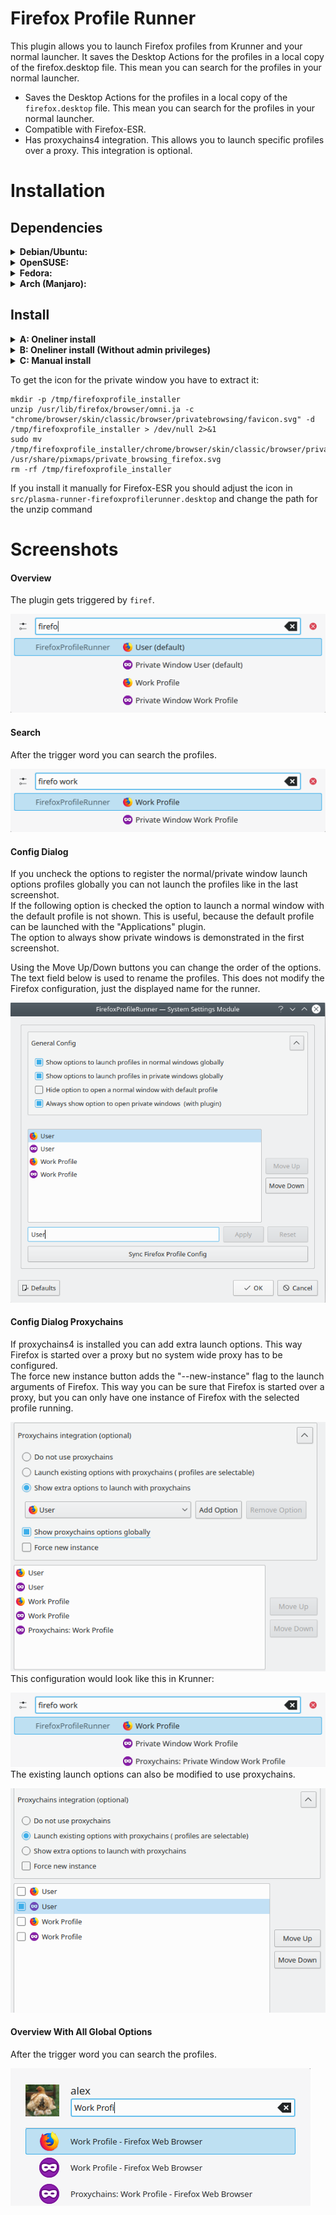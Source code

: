 # Firefox Profile Runner
This plugin allows you to launch Firefox profiles from Krunner and your normal launcher.
It saves the Desktop Actions for the profiles in a local copy of the firefox.desktop file.
This mean you can search for the profiles in your normal launcher.

- Saves the Desktop Actions for the profiles in a local copy of the `firefox.desktop` file. This mean you can search for the profiles in your normal launcher.
- Compatible with Firefox-ESR.
- Has proxychains4 integration. This allows you to launch specific profiles over a proxy. This integration is optional.

# Installation

## Dependencies

<details>
<summary><b>Debian/Ubuntu:</b></summary>
  
```shell
sudo apt install cmake extra-cmake-modules build-essential libkf5runner-dev libkf5textwidgets-dev qtdeclarative5-dev gettext libkf5kcmutils-dev
```
  
</details>

<details>
<summary><b>OpenSUSE:</b></summary>
  
```shell
sudo zypper install cmake extra-cmake-modules libQt5Widgets5 libQt5Core5 libqt5-qtlocation-devel ki18n-devel ktextwidgets-devel kservice-devel krunner-devel gettext-tools kconfigwidgets-devel kcmutils-devel
```

</details>

<details>
<summary><b>Fedora:</b></summary>
  
```shell
sudo dnf install cmake extra-cmake-modules kf5-ki18n-devel kf5-kservice-devel kf5-krunner-devel kf5-ktextwidgets-devel gettext kf5-kcmutils-devel
```
  
</details>

<details>
<summary><b>Arch (Manjaro):</b></summary>
  
```shell
sudo dnf install cmake extra-cmake-modules kcmutils
```
  
</details>

## Install

<details>
<summary><b>A: Oneliner install</b></summary>

```shell
curl https://raw.githubusercontent.com/alex1701c/krunner-firefox/master/install.sh | bash
```

</details>

<details>
<summary><b>B: Oneliner install (Without admin privileges)</b></summary>

```shell
curl https://raw.githubusercontent.com/alex1701c/krunner-firefox/master/install-user.sh | bash
```

</details>

<details>
<summary><b>C: Manual install</b></summary>

```shell
git clone https://github.com/alex1701c/krunner-firefox
cd krunner-firefox
sudo bash install.sh
kquitapp5 krunner 2> /dev/null; kstart5 --windowclass krunner krunner > /dev/null 2>&1 &
```

</details>

To get the icon for the private window you have to extract it:
```shell
mkdir -p /tmp/firefoxprofile_installer
unzip /usr/lib/firefox/browser/omni.ja -c "chrome/browser/skin/classic/browser/privatebrowsing/favicon.svg" -d /tmp/firefoxprofile_installer > /dev/null 2>&1
sudo mv /tmp/firefoxprofile_installer/chrome/browser/skin/classic/browser/privatebrowsing/favicon.svg /usr/share/pixmaps/private_browsing_firefox.svg
rm -rf /tmp/firefoxprofile_installer
```
If you install it manually for Firefox-ESR you should adjust the icon in `src/plasma-runner-firefoxprofilerunner.desktop` and change the path for the unzip command

# Screenshots

#### Overview
The plugin gets triggered by `firef`.

![Overview](https://raw.githubusercontent.com/alex1701c/Screenshots/master/FirefoxProfileRunner/runner_profiles_overview.png)

#### Search
After the trigger word you can search the profiles. 

![Search](https://raw.githubusercontent.com/alex1701c/Screenshots/master/FirefoxProfileRunner/runner_profiles_search.png)

#### Config Dialog
If you uncheck the options to register the normal/private window launch options profiles globally you can not launch
the profiles like in the last screenshot.  
If the following option is checked the option to launch a normal window with the default profile is not shown.
This is useful, because the default profile can be launched with the "Applications" plugin.  
The option to always show private windows is demonstrated in the first screenshot.

Using the Move Up/Down buttons you can change the order of the options.   
The text field below is used to rename the profiles. This does not modify the Firefox
configuration, just the displayed name for the runner.  

![Config Dialog](https://raw.githubusercontent.com/alex1701c/Screenshots/master/FirefoxProfileRunner/general_config_dialog.png)

#### Config Dialog Proxychains
If proxychains4 is installed you can add extra launch options. This way Firefox is started over a proxy
but no system wide proxy has to be configured.  
The force new instance button adds the "--new-instance" flag to the launch arguments of Firefox. This way
you can be sure that Firefox is started over a proxy, but you can only have one instance of Firefox with 
the selected profile running.  

![Config Dialog Proxychains](https://raw.githubusercontent.com/alex1701c/Screenshots/master/FirefoxProfileRunner/config_proxychains_extra.png)
This configuration would look like this in Krunner:

![Proxychains Config Example](https://raw.githubusercontent.com/alex1701c/Screenshots/master/FirefoxProfileRunner/runner_profiles_search_proxychains.png)
The existing launch options can also be modified to use proxychains.

![Config Dialog Proxychains Change Existing](https://raw.githubusercontent.com/alex1701c/Screenshots/master/FirefoxProfileRunner/config_proxychains_existing.png)

#### Overview With All Global Options
After the trigger word you can search the profiles. 

![Overview With All Global Options](https://raw.githubusercontent.com/alex1701c/Screenshots/master/FirefoxProfileRunner/global_overview_proxychains.png)
